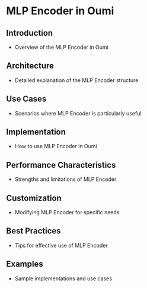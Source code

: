 # MLP Encoder in Oumi

## Introduction

- Overview of the MLP Encoder in Oumi

## Architecture

- Detailed explanation of the MLP Encoder structure

## Use Cases

- Scenarios where MLP Encoder is particularly useful

## Implementation

- How to use MLP Encoder in Oumi

## Performance Characteristics

- Strengths and limitations of MLP Encoder

## Customization

- Modifying MLP Encoder for specific needs

## Best Practices

- Tips for effective use of MLP Encoder

## Examples

- Sample implementations and use cases
